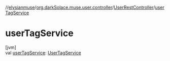 //[elysianmuse](../../../index.md)/[org.darkSolace.muse.user.controller](../index.md)/[UserRestController](index.md)/[userTagService](user-tag-service.md)

# userTagService

[jvm]\
val [userTagService](user-tag-service.md): [UserTagService](../../org.darkSolace.muse.user.service/-user-tag-service/index.md)
